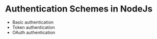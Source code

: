 # Authentication Schemes in NodeJs

- Basic authentication
- Token authentication
- OAuth authentication
